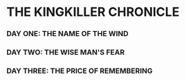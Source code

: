 # THE KINGKILLER CHRONICLE

### DAY ONE: THE NAME OF THE WIND
### DAY TWO: THE WISE MAN'S FEAR
### DAY THREE: THE PRICE OF REMEMBERING
